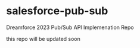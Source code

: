 # salesforce-pub-sub
Dreamforce 2023 Pub/Sub API Implemenation Repo

this repo will be updated soon
